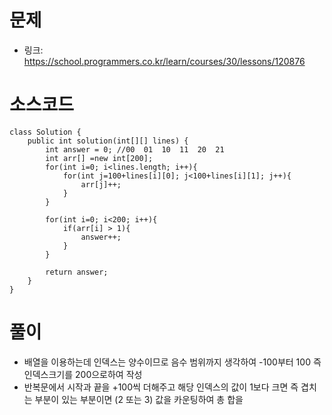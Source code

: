 # 문제
- 링크: 
<https://school.programmers.co.kr/learn/courses/30/lessons/120876>

# 소스코드
```
class Solution {
    public int solution(int[][] lines) {
        int answer = 0; //00  01  10  11  20  21
        int arr[] =new int[200];
        for(int i=0; i<lines.length; i++){
            for(int j=100+lines[i][0]; j<100+lines[i][1]; j++){
                arr[j]++;
            }
        }
            
        for(int i=0; i<200; i++){
            if(arr[i] > 1){
                answer++;
            }
        }
        
        return answer;
    }
}
```
# 풀이
- 배열을 이용하는데 인덱스는 양수이므로 음수 범위까지 생각하여 -100부터 100 즉 인덱스크기를 200으로하여 작성
- 반복문에서 시작과 끝을 +100씩 더해주고 해당 인덱스의 값이 1보다 크면 즉 겹치는 부분이 있는 부분이면 (2 또는 3) 값을 카운팅하여 총 합을 
